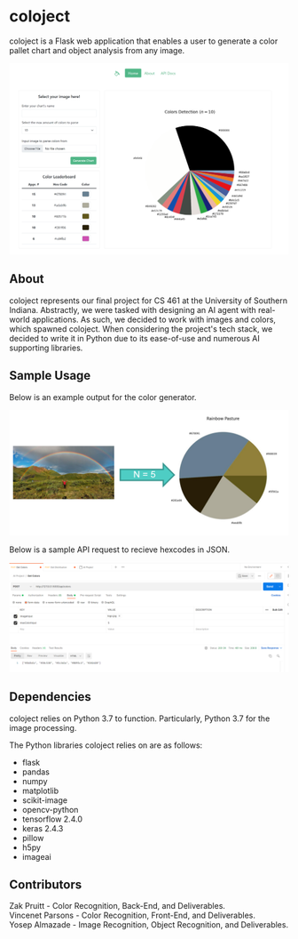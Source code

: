 # coloject
coloject is a Flask web application that enables a user to generate a color pallet chart and object analysis from any image. 

![coloject Home Page](/static/readme-1.png "coloject Home Page")

## About
coloject represents our final project for CS 461 at the University of Southern Indiana. Abstractly, we were tasked with designing an AI agent with real-world applications. As such, we decided to work with images and colors, which spawned coloject. When considering the project's tech stack, we decided to write it in Python due to its ease-of-use and numerous AI supporting libraries.

## Sample Usage
Below is an example output for the color generator. 

![coloject Sample Color](/static/readme-2.png "coloject Sample Color")

Below is a sample API request to recieve hexcodes in JSON.

![coloject Sample API](/static/readme-3.png "coloject Sample API")

## Dependencies
coloject relies on Python 3.7 to function. Particularly, Python 3.7 for the image processing. 

The Python libraries coloject relies on are as follows:
* flask
* pandas
* numpy
* matplotlib
* scikit-image
* opencv-python
* tensorflow 2.4.0
* keras 2.4.3
* pillow
* h5py
* imageai

## Contributors
Zak Pruitt - Color Recognition, Back-End, and Deliverables. <br>
Vincenet Parsons - Color Recognition, Front-End, and Deliverables. <br>
Yosep Almazade - Image Recognition, Object Recognition, and Deliverables.
